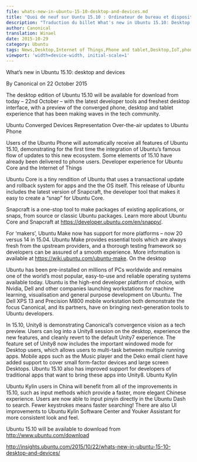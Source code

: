 ```yaml
---
file: whats-new-in-ubuntu-15-10-desktop-and-devices.md
title: "Quoi de neuf sur Uuntu 15.10 : Ordinateur de bureau et dispositifs"
description: "Traduction du billet What's new in Ubuntu 15.10: Desktop and Devices paru sur Ubuntu Insights"
author: Canonical
translation: Winael
date: 2015-10-29
category: Ubuntu
tags: News,Desktop,Internet of Things,Phone and tablet,Desktop,IoT,phone,Ubuntu,Wily Werewolf,Ubuntu 15.10
viewport: 'width=device-width, initial-scale=1'
---
```


<meta http-equiv='Content-Type' content='text/html; charset=utf-8' />


What’s new in Ubuntu 15.10: desktop and devices

By Canonical on 22 October 2015


The desktop edition of Ubuntu 15.10 will be available for download from today – 22nd October – with the latest developer tools and freshest desktop interface, with a preview of the converged phone, desktop and tablet experience that has been making waves in the tech community.

Ubuntu Converged Devices Representation
Over-the-air updates to Ubuntu Phone

Users of the Ubuntu Phone will automatically receive all features of Ubuntu 15.10, demonstrating for the first time the integration of Ubuntu’s famous flow of updates to this new ecosystem. Some elements of 15.10 have already been delivered to phone users.
Developer experience for Ubuntu Core and the Internet of Things

Ubuntu Core is a tiny rendition of Ubuntu that uses a transactional update and rollback system for apps and the the OS itself. This release of Ubuntu includes the latest version of Snapcraft,  the developer tool that makes it easy to create a “snap” for Ubuntu Core.

Snapcraft is a one-stop tool to make packages of existing applications, or snaps, from source or classic Ubuntu packages. Learn more about Ubuntu Core and Snapcraft at https://developer.ubuntu.com/en/snappy/.

For ‘makers’, Ubuntu Make now has support for more platforms – now 20 versus 14 in 15.04.  Ubuntu Make provides essential tools which are always fresh from the upstream providers, and a thorough testing framework so developers can be assured of a smooth experience.  More information is available at https://wiki.ubuntu.com/ubuntu-make.
On the desktop

Ubuntu has been pre-installed on millions of PCs worldwide and remains one of the world’s most popular, easy-to-use and reliable operating systems available today. Ubuntu is the high-end developer platform of choice, with Nvidia, Dell and other companies launching workstations for machine learning, visualisation and general purpose development on Ubuntu. The Dell XPS 13 and Precision M800 mobile workstation both demonstrate the focus Canonical, and its partners, have on bringing next-generation tools to Ubuntu developers.

In 15.10, Unity8 is demonstrating Canonical’s convergence vision as a tech preview.  Users can log into a Unity8 session on the desktop, experience the new features, and cleanly revert to the default Unity7 experience. The feature set of Unity8 now includes the important windowed mode for Desktop users, which allows users to multi-task between multiple running apps. Mobile apps such  as the Music player and the Deko email client have added support to cover small form-factor devices and large screen Desktops. Ubuntu 15.10 also has improved support for developers of traditional apps that want to bring these apps into Unity8.
Ubuntu Kylin

Ubuntu Kylin users in China will benefit from all of the improvements in 15.10, such as input methods which provide a faster, more elegant Chinese experience. Users are now able to input pinyin directly in the Ubuntu Dash to search. Fewer keystrokes means faster searching! There are also UI improvements to Ubuntu Kylin Software Center and Youker Assistant for more consistent look and feel.

Ubuntu 15.10 will be available to download from http://www.ubuntu.com/download

http://insights.ubuntu.com/2015/10/22/whats-new-in-ubuntu-15-10-desktop-and-devices/
